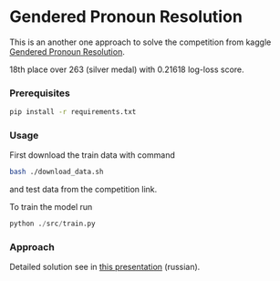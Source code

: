 # Gendered Pronoun Resolution

This is an another one approach to solve the competition from kaggle
[Gendered Pronoun Resolution](https://www.kaggle.com/c/gendered-pronoun-resolution).

18th place over 263 (silver medal) with 0.21618 log-loss score.

### Prerequisites

```bash
pip install -r requirements.txt
```

### Usage

First download the train data with command

```bash
bash ./download_data.sh
```

and test data from the competition link.

To train the model run

```python
python ./src/train.py
```

### Approach

Detailed solution see in
[this presentation](presentation/Gendered_Pronoun_Resolution_Pair_pronouns_to_their_correct_entities.pdf) (russian).
